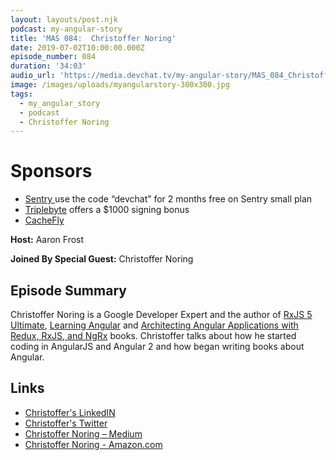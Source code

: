 ```yaml
---
layout: layouts/post.njk
podcast: my-angular-story
title: 'MAS 084:  Christoffer Noring'
date: 2019-07-02T10:00:00.000Z
episode_number: 084
duration: '34:03'
audio_url: 'https://media.devchat.tv/my-angular-story/MAS_084_Christoffer_Noring.mp3'
image: /images/uploads/myangularstory-300x300.jpg
tags:
  - my_angular_story
  - podcast
  - Christoffer Noring
---
```

# Sponsors

* [Sentry ](https://sentry.io/welcome/) use the code “devchat” for 2 months free on Sentry small plan
* [Triplebyte](https://triplebyte.com/astory) offers a $1000 signing bonus
* [CacheFly](https://www.cachefly.com)

**Host:** Aaron Frost

**Joined By Special Guest:** Christoffer Noring

## Episode Summary

Christoffer Noring is a Google Developer Expert and the author of  [RxJS 5 Ultimate](https://www.gitbook.com/book/chrisnoring/rxjs-5-ultimate/details), [Learning Angular](https://www.amazon.com/gp/product/1787124924/ref=dbs_a_def_rwt_bibl_vppi_i1) and [Architecting Angular Applications with Redux, RxJS, and NgRx](https://www.amazon.com/gp/product/B0753HNW7Z/ref=dbs_a_def_rwt_bibl_vppi_i0) books. Christoffer talks about how he started coding in AngularJS and Angular 2 and how began writing books about Angular. 

## Links

* [Christoffer's LinkedIN](https://uk.linkedin.com/in/christoffer-noring-3257061)
* [Christoffer's Twitter](https://twitter.com/chris_noring?lang=en)
* [Christoffer Noring – Medium](https://medium.com/@noringc)
* [Christoffer Noring - Amazon.com](https://www.amazon.com/Christoffer-Noring/e/B0778XCXSL)

##
